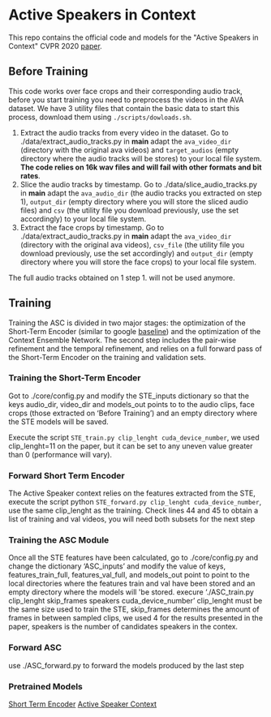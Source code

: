 # Active Speakers in Context
This repo contains the official code and models for the "Active Speakers in Context" CVPR 2020 [paper](https://arxiv.org/pdf/2005.09812.pdf).


## Before Training
This code works over  face crops and their corresponding audio track, before you start training you need to preprocess the videos in the AVA dataset. We have 3 utility files that contain the basic data to start this process, download them using `./scripts/dowloads.sh`.

1. Extract the audio tracks from every video in the dataset. Go to ./data/extract_audio_tracks.py in  __main__ adapt the `ava_video_dir` (directory with the original ava videos) and `target_audios` (empty directory where the audio tracks will be stores) to your local file system. **The code relies on 16k wav files and will fail with other formats and bit rates**.
2. Slice the audio tracks by timestamp. Go to ./data/slice_audio_tracks.py in  __main__ adapt the `ava_audio_dir` (the audio tracks you extracted on step 1), `output_dir` (empty directory where you will store the sliced audio files) and  `csv` (the utility file you download previously, use the set accordingly) to your local file system.
3. Extract the face crops by timestamp. Go to ./data/extract_audio_tracks.py in  __main__ adapt the `ava_video_dir` (directory with the original ava videos), `csv_file` (the utility file you download previously, use the set accordingly) and  `output_dir` (empty directory where you will store the face crops) to your local file system.

The full audio tracks obtained on 1 step 1. will not be used anymore.

## Training
Training the ASC is divided in two major stages: the optimization of the Short-Term Encoder (similar to google [baseline](https://arxiv.org/abs/1901.01342)) and the optimization of the Context Ensemble Network. The second step includes the pair-wise refinement and the temporal refinement, and relies on a full forward pass of the Short-Term Encoder on the training and validation sets.

### Training the Short-Term Encoder
Got to ./core/config.py  and modify the STE_inputs dictionary so that the keys audio_dir, video_dir and models_out points to to the audio clips, face crops (those extracted on ‘Before Training’) and an empty directory where the STE models will be saved.

Execute the script `STE_train.py clip_lenght cuda_device_number`, we used clip_lenght=11 on the paper, but it can be set to any uneven value greater than 0 (performance will vary).

### Forward Short Term Encoder
The Active Speaker context relies on the features extracted from the STE, execute the script python `STE_forward.py clip_lenght cuda_device_number`, use the same clip_lenght as the training. Check lines 44 and 45 to obtain a list of training and val videos, you will need both subsets for the next step

### Training the ASC Module
Once all the STE features have been calculated, go to ./core/config.py and change the dictionary ‘ASC_inputs’ and modify the value of keys, features_train_full, features_val_full, and  models_out point to point to the local directories where the features train and val have been stored and an empty directory where the models will 'be stored.  execure ‘./ASC_train.py clip_lenght skip_frames speakers cuda_device_number’ clip_lenght must be the same size used to train the STE, skip_frames determines the amount of frames in between sampled clips, we used 4 for the results presented in the paper, speakers is the number of candidates speakers in the contex.

### Forward ASC
use ./ASC_forward.py to forward the models produced by the last step


### Pretrained Models
[Short Term Encoder](https://filedn.com/l0kNCNuXuEq70c3iUHsXxJ7/active-speakers-context/STE.pth) 
[Active Speaker Context](https://filedn.com/l0kNCNuXuEq70c3iUHsXxJ7/active-speakers-context/ASC.pth)
